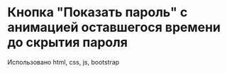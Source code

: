# Кнопка "Показать пароль" с анимацией оставшегося времени до скрытия пароля
Использовано html, css, js, bootstrap
